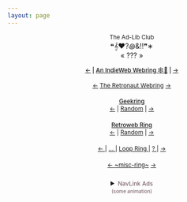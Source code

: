 ```yaml
---
layout: page
---
```


<script>document.title="𝗯𝘂𝗹𝗹𝘁𝗼𝘄𝗻.𝟮𝟬𝟮𝟮 | rings"</script>
<script>
	function showButtons() {
		var wall = document.getElementById("button-wall");
		var x = document.getElementById("buttons");
		wall.style.display = "block";
		x.style.display = "none";
	} 
	function hideButtons() {
		var wall = document.getElementById("button-wall");
		var x = document.getElementById("buttons");
		wall.style.display = "none";
		x.style.display = "block";
	} 
</script>
	
			
				
<div id="rings" style="margin-top:8px;text-align:center;vertical-align:bottom;padding-bottom:32px;">
	<div style="text-align:center;">
	<a style="text-decoration:none;" href="https://theadlibclub.neocities.org/" target="_blank"><small>The Ad-Lib Club</small><br>&#10077;&#119070;&#9829;&#63;&#43612;&#38;&#8252;&#10078;&#8727;</a><br><a style="text-decoration:none;" href="https://webri.ng/webring/theadlibclub/previous?via=https://bulltown.joejenett.com" target="_blank">&laquo;</a>&nbsp;<a style="text-decoration:none;" href="https://webri.ng/webring/theadlibclub/random?via=https://bulltown.joejenett.com" target="_blank">???</a>&nbsp;<a style="text-decoration:none;" href="https://webri.ng/webring/theadlibclub/next?via=https://bulltown.joejenett.com" target="_blank">&raquo;</a>
	</div>										
	<div style="margin-top:1px;font-size:.85em;font-weight:500;width:100%;padding-top:12px;text-align:center;">
		<a href="https://xn--sr8hvo.ws/previous">←</a> |   
		<a href="https://xn--sr8hvo.ws">An IndieWeb Webring 🕸💍</a> | 
		<a href="https://xn--sr8hvo.ws/next">→</a>
	</div>
	<p style="font-size:.85em;">
		<a href="https://webring.dinhe.net/prev/https://bulltown.2022.jenett.org/">←</a>
		<a href="https://webring.dinhe.net/">The Retronaut Webring</a>
		<a href="https://webring.dinhe.net/next/https://bulltown.2022.jenett.org/">→</a>
	</p>
	<p style="font-size:.85em;margin-top:1.5em;">
		<span style="font-weight:500;"><a href="https://geekring.net">Geekring</a></span><br>
		<a href="https://geekring.net/site/178/previous">&larr;</a> | 
		<a href="https://geekring.net/site/178/random">Random</a> | 
		<a href="https://geekring.net/site/178/next">&rarr;</a>
	</p>
	<div style="text-align:center">
		<p style="font-size:.85em;margin-top:1.5em;"><a href="https://indieseek.xyz/webring/" style="font-weight:500;">Retroweb Ring</a><br>
			<a href="https://webri.ng/webring/retroweb/previous?index=2">&larr;</a> | <a href="https://webri.ng/webring/retroweb/random">Random</a> | <a href="https://webri.ng/webring/retroweb/next?index=2">&rarr;</a>
		</p>
	</div>
	<div class="LoopRingWrapper" style="text-align:center">
		<p style="font-size:.85em;margin-top:1.5em;">
			<a href="https://loop.graycot.dev/webring.html?action=prev" title="previous">← </a> |
			<a href="https://loop.graycot.dev/webring.html?action=list" title="list"> ... </a> |
			<a href="https://loop.graycot.dev/webring.html?action=home" title="Loop Ring Home"> Loop Ring </a> |
			<a href="https://loop.graycot.dev/webring.html?action=rand" title="random"> ? </a> |
			<a href="https://loop.graycot.dev/webring.html?action=next" title="next"> →</a>
		</p>
	</div>
	<!--
		<div style="text-align:center;padding:12px;">
			<iframe width="180" height="180" style="border:none" src="https://dimden.neocities.org/navlink/" name="neolink"></iframe>
		</div>
					
		<script>
			const isReduced = window.matchMedia(`(prefers-reduced-motion: reduce)`) === true || window.matchMedia(`(prefers-reduced-motion: reduce)`).matches === true;
					
			if (!!isReduced) {
					   
		} else {
		document.write('<iframe width=\"180\" height=\"180\" style=\"border:none\" src=\"https://dimden.neocities.org/navlink/\" name=\"neolink\"></iframe>')
	}
</script>
-->
			   <div id="miscri2" style="font-size:.85em;margin:1.5em auto 0 auto;">
				    <a href='https://miscri.netlify.app/webring?action=prev'> ← </a>
				    <a href='https://miscri.netlify.app/webring?action=home'>~misc-ring~</a>
				    <!--<a href='https://miscri.netlify.app/webring?action=rand'> ?</a>-->
				    <a href='https://miscri.netlify.app/webring?action=next'> → </a> 
				</div>


<div style="text-align:center;margin-top:1.5em;/*position:relative;left:-8px;*/">
<details>
	<summary>
		<span style="font-size:.85em;margin-top:1.5em;color:#7f676c;">
			<span style="font-weight:500;">NavLink Ads<br><small style="">(some animation)</small>
			</span>
		</span>
	</summary>
	<iframe width="180" height="180" style="border:none;margin-top:12px;/*position:relative;left:8px;*/" src="https://dimden.neocities.org/navlink/" name="neolink"></iframe>
</details>
					
</div>

<script src="/js/freezeframe.min.js"></script>
		
		